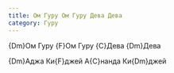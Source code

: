 ```yaml
---
title: Ом Гуру Ом Гуру Дева Дева
category: Гуру
---
```

{Dm}Ом Гуру {F}Ом Гуру {C}Дева {Dm}Дева

{Dm}Аджа Ки{F}джей А{C}нанда Ки{Dm}джей

